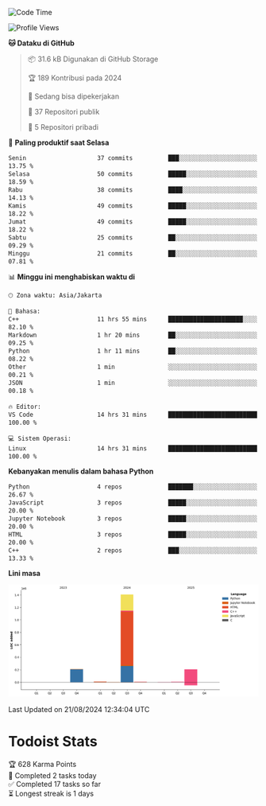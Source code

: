 <!--START_SECTION:waka-->
![Code Time](http://img.shields.io/badge/Code%20Time-19%20hrs%2027%20mins-blue)

![Profile Views](http://img.shields.io/badge/Profil%20dilihat-666-blue)

**🐱 Dataku di GitHub** 

> 📦 31.6 kB Digunakan di GitHub Storage 
 > 
> 🏆 189 Kontribusi pada 2024
 > 
> 💼 Sedang bisa dipekerjakan
 > 
> 📜 37 Repositori publik 
 > 
> 🔑 5 Repositori pribadi 
 > 
📅 **Paling produktif saat Selasa** 

```text
Senin                    37 commits          ███░░░░░░░░░░░░░░░░░░░░░░   13.75 % 
Selasa                   50 commits          █████░░░░░░░░░░░░░░░░░░░░   18.59 % 
Rabu                     38 commits          ████░░░░░░░░░░░░░░░░░░░░░   14.13 % 
Kamis                    49 commits          █████░░░░░░░░░░░░░░░░░░░░   18.22 % 
Jumat                    49 commits          █████░░░░░░░░░░░░░░░░░░░░   18.22 % 
Sabtu                    25 commits          ██░░░░░░░░░░░░░░░░░░░░░░░   09.29 % 
Minggu                   21 commits          ██░░░░░░░░░░░░░░░░░░░░░░░   07.81 % 
```


📊 **Minggu ini menghabiskan waktu di** 

```text
🕑︎ Zona waktu: Asia/Jakarta

💬 Bahasa: 
C++                      11 hrs 55 mins      █████████████████████░░░░   82.10 % 
Markdown                 1 hr 20 mins        ██░░░░░░░░░░░░░░░░░░░░░░░   09.25 % 
Python                   1 hr 11 mins        ██░░░░░░░░░░░░░░░░░░░░░░░   08.22 % 
Other                    1 min               ░░░░░░░░░░░░░░░░░░░░░░░░░   00.21 % 
JSON                     1 min               ░░░░░░░░░░░░░░░░░░░░░░░░░   00.18 % 

🔥 Editor: 
VS Code                  14 hrs 31 mins      █████████████████████████   100.00 % 

💻 Sistem Operasi: 
Linux                    14 hrs 31 mins      █████████████████████████   100.00 % 
```

**Kebanyakan menulis dalam bahasa Python** 

```text
Python                   4 repos             ███████░░░░░░░░░░░░░░░░░░   26.67 % 
JavaScript               3 repos             █████░░░░░░░░░░░░░░░░░░░░   20.00 % 
Jupyter Notebook         3 repos             █████░░░░░░░░░░░░░░░░░░░░   20.00 % 
HTML                     3 repos             █████░░░░░░░░░░░░░░░░░░░░   20.00 % 
C++                      2 repos             ███░░░░░░░░░░░░░░░░░░░░░░   13.33 % 
```



**Lini masa**

![Lines of Code chart](https://raw.githubusercontent.com/yusuf601/yusuf601/main/assets/bar_graph.png)


 Last Updated on 21/08/2024 12:34:04 UTC
<!--END_SECTION:waka-->
# Todoist Stats

<!-- TODO-IST:START -->
🏆  628 Karma Points           
🌸  Completed 2 tasks today           
✅  Completed 17 tasks so far           
⏳  Longest streak is 1 days
<!-- TODO-IST:END -->
